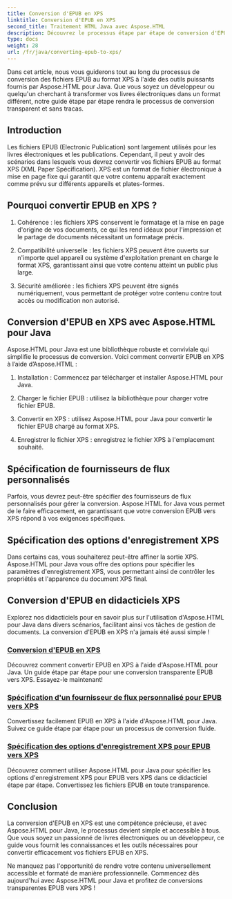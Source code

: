 ```yaml
---
title: Conversion d'EPUB en XPS
linktitle: Conversion d'EPUB en XPS
second_title: Traitement HTML Java avec Aspose.HTML
description: Découvrez le processus étape par étape de conversion d'EPUB en XPS à l'aide d'Aspose.HTML Java. Apprenez à spécifier des fournisseurs de flux personnalisés et des options d'enregistrement XPS pour les conversions.
type: docs
weight: 28
url: /fr/java/converting-epub-to-xps/
---
```


Dans cet article, nous vous guiderons tout au long du processus de conversion des fichiers EPUB au format XPS à l'aide des outils puissants fournis par Aspose.HTML pour Java. Que vous soyez un développeur ou quelqu'un cherchant à transformer vos livres électroniques dans un format différent, notre guide étape par étape rendra le processus de conversion transparent et sans tracas.

## Introduction

Les fichiers EPUB (Electronic Publication) sont largement utilisés pour les livres électroniques et les publications. Cependant, il peut y avoir des scénarios dans lesquels vous devrez convertir vos fichiers EPUB au format XPS (XML Paper Spécification). XPS est un format de fichier électronique à mise en page fixe qui garantit que votre contenu apparaît exactement comme prévu sur différents appareils et plates-formes.

## Pourquoi convertir EPUB en XPS ?

1. Cohérence : les fichiers XPS conservent le formatage et la mise en page d'origine de vos documents, ce qui les rend idéaux pour l'impression et le partage de documents nécessitant un formatage précis.

2. Compatibilité universelle : les fichiers XPS peuvent être ouverts sur n'importe quel appareil ou système d'exploitation prenant en charge le format XPS, garantissant ainsi que votre contenu atteint un public plus large.

3. Sécurité améliorée : les fichiers XPS peuvent être signés numériquement, vous permettant de protéger votre contenu contre tout accès ou modification non autorisé.

## Conversion d'EPUB en XPS avec Aspose.HTML pour Java

Aspose.HTML pour Java est une bibliothèque robuste et conviviale qui simplifie le processus de conversion. Voici comment convertir EPUB en XPS à l’aide d’Aspose.HTML :

1. Installation : Commencez par télécharger et installer Aspose.HTML pour Java.

2. Charger le fichier EPUB : utilisez la bibliothèque pour charger votre fichier EPUB.

3. Convertir en XPS : utilisez Aspose.HTML pour Java pour convertir le fichier EPUB chargé au format XPS.

4. Enregistrer le fichier XPS : enregistrez le fichier XPS à l'emplacement souhaité.

## Spécification de fournisseurs de flux personnalisés

Parfois, vous devrez peut-être spécifier des fournisseurs de flux personnalisés pour gérer la conversion. Aspose.HTML for Java vous permet de le faire efficacement, en garantissant que votre conversion EPUB vers XPS répond à vos exigences spécifiques.

## Spécification des options d'enregistrement XPS

Dans certains cas, vous souhaiterez peut-être affiner la sortie XPS. Aspose.HTML pour Java vous offre des options pour spécifier les paramètres d'enregistrement XPS, vous permettant ainsi de contrôler les propriétés et l'apparence du document XPS final.

## Conversion d'EPUB en didacticiels XPS
Explorez nos didacticiels pour en savoir plus sur l'utilisation d'Aspose.HTML pour Java dans divers scénarios, facilitant ainsi vos tâches de gestion de documents. La conversion d'EPUB en XPS n'a jamais été aussi simple !
### [Conversion d'EPUB en XPS](./convert-epub-to-xps/)
Découvrez comment convertir EPUB en XPS à l'aide d'Aspose.HTML pour Java. Un guide étape par étape pour une conversion transparente EPUB vers XPS. Essayez-le maintenant!
### [Spécification d'un fournisseur de flux personnalisé pour EPUB vers XPS](./convert-epub-to-xps-specify-custom-stream-provider/)
Convertissez facilement EPUB en XPS à l'aide d'Aspose.HTML pour Java. Suivez ce guide étape par étape pour un processus de conversion fluide.
### [Spécification des options d'enregistrement XPS pour EPUB vers XPS](./convert-epub-to-xps-specify-xps-save-options/)
Découvrez comment utiliser Aspose.HTML pour Java pour spécifier les options d'enregistrement XPS pour EPUB vers XPS dans ce didacticiel étape par étape. Convertissez les fichiers EPUB en toute transparence.

## Conclusion

La conversion d'EPUB en XPS est une compétence précieuse, et avec Aspose.HTML pour Java, le processus devient simple et accessible à tous. Que vous soyez un passionné de livres électroniques ou un développeur, ce guide vous fournit les connaissances et les outils nécessaires pour convertir efficacement vos fichiers EPUB en XPS.

Ne manquez pas l'opportunité de rendre votre contenu universellement accessible et formaté de manière professionnelle. Commencez dès aujourd'hui avec Aspose.HTML pour Java et profitez de conversions transparentes EPUB vers XPS !